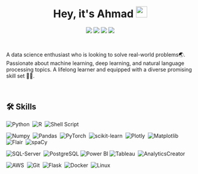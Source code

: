 <h1 align="center">Hey, it's Ahmad <img src="https://raw.githubusercontent.com/MartinHeinz/MartinHeinz/master/wave.gif" width="30px" height="30px" /> </h1>


<p align="center">
<a href="https://linkedin.com/in/ahmadalismail01"><img src="https://img.shields.io/badge/-LINKEDIN-0077B5?style=for-the-badge&logo=Linkedin&logoColor=white"/></a>
<a href="https://xing.com/profile/ahmad_alismail5"><img src="https://img.shields.io/badge/-XING-1DA1F2?style=for-the-badge&logo=xing&logoColor=white"/></a>
<a href="https://twitter.com/afi1289"><img src="https://img.shields.io/badge/-Twitter-1DA1F2?style=for-the-badge&logo=twitter&logoColor=white"/></a>
<a href="https://kaggle.com/afi1289"><img src="https://img.shields.io/badge/-Kaggle-0077B5?style=for-the-badge&logo=Kaggle&logoColor=white"/></a>
</p>


</br>

A data science enthusiast who is looking to solve real-world problems🌏. Passionate about machine learning, deep learning, and natural language processing topics. A lifelong learner and equipped with a diverse promising skill set 🔧💡.

</br>
     
## 🛠️ Skills

![Python](https://img.shields.io/badge/-Python-3776AB?style=plastic&logo=python&logoColor=white)&nbsp;
![R](https://img.shields.io/badge/R-276DC3?style=plastic&logo=r&logoColor=white)&nbsp;
![Shell Script](https://img.shields.io/badge/Shell_Script-5391FE?style=plastic&logo=gnu-bash&logoColor=white)

![Numpy](https://img.shields.io/badge/Numpy-013243?style=plastic&logo=numpy&logoColor=white)&nbsp;
![Pandas](https://img.shields.io/badge/Pandas-150458?style=plastic&logo=pandas&logoColor=white)&nbsp;
![PyTorch](https://img.shields.io/badge/PyTorch-EE4C2C?style=plastic&logo=pytorch&logoColor=white)&nbsp;
![scikit-learn](https://img.shields.io/badge/scikit-learn-F7931E?style=plastic&logo=sklearn&logoColor=white)&nbsp;
![Plotly](https://img.shields.io/badge/Plotly-3F4F75?style=plastic&logo=plotly&logoColor=white)&nbsp;
![Matplotlib](https://img.shields.io/badge/Matplotlib-FF5733?style=plastic&logo=matplotlib&logoColor=white)&nbsp;
![Flair](https://img.shields.io/badge/Flair-FFCD11?style=plastic&logo=Flair&logoColor=white)&nbsp;
![spaCy](https://img.shields.io/badge/spaCy-09A3D5?style=plastic&logo=spaCy&logoColor=white)&nbsp;

![SQL-Server](https://img.shields.io/badge/SQL%20Server-CC2927?style=plastic&logo=microsoft-sql-server&logoColor=white)&nbsp;
![PostgreSQL](https://img.shields.io/badge/PostgreSQL-4169E1?style=plastic&logo=postgresql&logoColor=white)
![Power BI](https://img.shields.io/badge/PowerBI-F2C811?style=plastic&logo=Power%20BI&logoColor=white)
![Tableau](https://img.shields.io/badge/Tableau-E97627?style=plastic&logo=Tableau&logoColor=white)&nbsp;
![AnalyticsCreator](https://img.shields.io/badge/Analytics%20Creator-4169E1?style=plastic&logo=googleanalytics&logoColor=white)

![AWS](https://img.shields.io/badge/Amazon_AWS-569A31?style=plastic&logo=amazon-aws&logoColor=white)&nbsp;
![Git](https://img.shields.io/badge/-Git-F05032?style=plastic&logo=git&logoColor=white)&nbsp;
![Flask](https://img.shields.io/badge/Flask-000000?style=plastic&logo=flask&logoColor=white)&nbsp;
![Docker](https://img.shields.io/badge/Docker-2496ED?style=plastic&logo=docker&logoColor=white)&nbsp;
![Linux](https://img.shields.io/badge/Linux-FCC624?style=plastic&logo=linux&logoColor=white)&nbsp;







